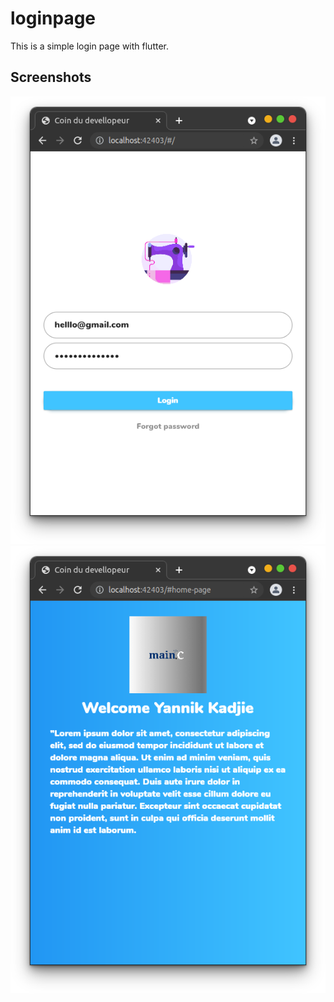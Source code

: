 # loginpage

This is a simple login page with flutter.



## Screenshots

![](https://github.com/main-c/my-beginning-with-flutter/blob/main/loginpage/screenshots/Screenshot%20from%202022-02-19%2011-58-26.png)![](https://github.com/main-c/my-beginning-with-flutter/blob/main/loginpage/screenshots/Screenshot%20from%202022-02-19%2011-58-52.png)
